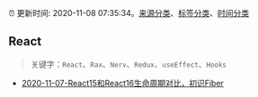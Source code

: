 :alarm_clock: 更新时间: 2020-11-08 07:35:34。[来源分类](../README.md)、[标签分类](../TAGS.md)、[时间分类](../TIMELINE.md)

## React


> 关键字：`React`、`Rax`、`Nerv`、`Redux`、`useEffect`、`Hooks`



- [2020-11-07-React15和React16生命周期对比，初识Fiber](https://juejin.im/post/6892604247893147656) 